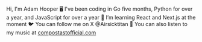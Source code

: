Hi, I'm Adam Hooper
🖥️ I've been coding in Go five months, Python for over a year, and JavaScript for over a year
🦀 I’m learning React and Next.js at the moment
🐦 You can follow me on X @Airsicktitan
🎤 You can also listen to my music at [compostastofficial.com](https://www.composerastofficial.com/)
